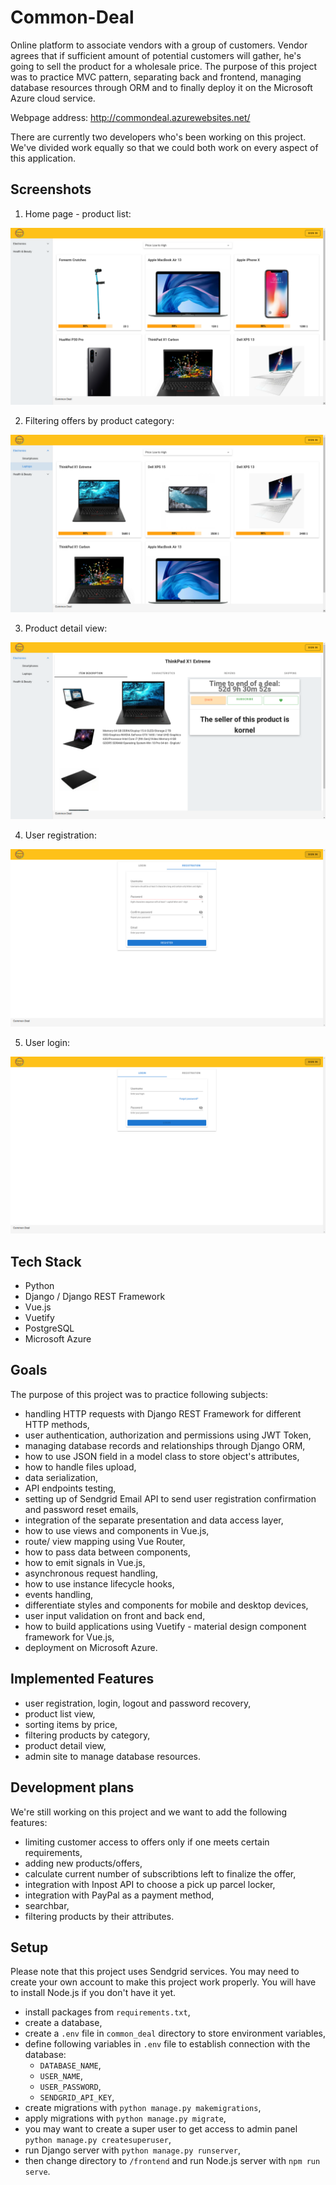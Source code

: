 # Common-Deal
Online platform to associate vendors with a group of customers. Vendor agrees that if sufficient amount of potential customers will gather, he's going to sell the product for a wholesale price. The purpose of this project was to practice MVC pattern, separating back and frontend, managing database resources through ORM and to finally deploy it on the Microsoft Azure cloud service.

Webpage address:
http://commondeal.azurewebsites.net/

There are currently two developers who's been working on this project. We've divided work equally so that we could both work on every aspect of this application.

## Screenshots
1. Home page - product list:

![product_list](git_resources/1.png)

2. Filtering offers by product category:

![product_category](git_resources/2.png)

3. Product detail view:

![product_category](git_resources/3.png)

4. User registration:

![user_registration](git_resources/4.png)

5. User login:

![user_login](git_resources/5.png)


## Tech Stack
- Python
- Django / Django REST Framework
- Vue.js
- Vuetify
- PostgreSQL
- Microsoft Azure

## Goals
The purpose of this project was to practice following subjects:
- handling HTTP requests with Django REST Framework for different HTTP methods,
- user authentication, authorization and permissions using JWT Token,
- managing database records and relationships through Django ORM,
- how to use JSON field in a model class to store object's attributes,
- how to handle files upload,
- data serialization,
- API endpoints testing,
- setting up of Sendgrid Email API to send user registration confirmation and password reset emails, 
- integration of the separate presentation and data access layer,
- how to use views and components in Vue.js,
- route/ view mapping using Vue Router,
- how to pass data between components,
- how to emit signals in Vue.js,
- asynchronous request handling,
- how to use instance lifecycle hooks,
- events handling,
- differentiate styles and components for mobile and desktop devices,
- user input validation on front and back end,
- how to build applications using Vuetify - material design component framework for Vue.js,
- deployment on Microsoft Azure.

## Implemented Features
- user registration, login, logout and password recovery,
- product list view,
- sorting items by price,
- filtering products by category,
- product detail view,
- admin site to manage database resources.

## Development plans
We're still working on this project and we want to add the following features:
- limiting customer access to offers only if one meets certain requirements,
- adding new products/offers,
- calculate current number of subscribtions left to finalize the offer,
- integration with Inpost API to choose a pick up parcel locker,
- integration with PayPal as a payment method,
- searchbar,
- filtering products by their attributes.

## Setup
Please note that this project uses Sendgrid services. You may need to create your own account to make this project work properly.
You will have to install Node.js if you don't have it yet.
- install packages from `requirements.txt`,
- create a database,
- create a `.env` file in `common_deal` directory to store environment variables,
- define following variables in `.env` file to establish connection with the database:
  - `DATABASE_NAME`,
  - `USER_NAME`,
  - `USER_PASSWORD`,
  - `SENDGRID_API_KEY`,
- create migrations with `python manage.py makemigrations`,
- apply migrations with `python manage.py migrate`,
- you may want to create a super user to get access to admin panel `python manage.py createsuperuser`,
- run Django server with `python manage.py runserver`,
- then change directory to `/frontend` and run Node.js server with `npm run serve`.
